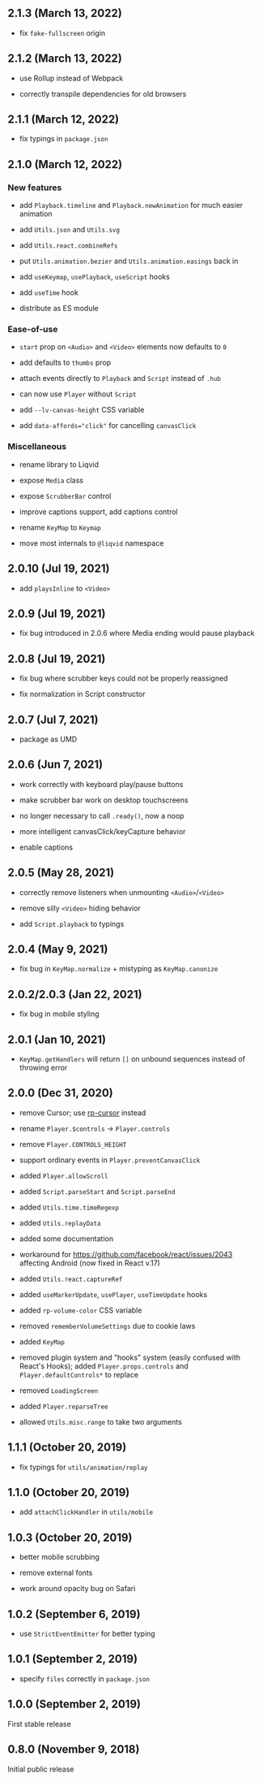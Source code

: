 
## 2.1.3 (March 13, 2022)

* fix `fake-fullscreen` origin

## 2.1.2 (March 13, 2022)

* use Rollup instead of Webpack

* correctly transpile dependencies for old browsers

## 2.1.1 (March 12, 2022)

* fix typings in `package.json`

## 2.1.0 (March 12, 2022)

### New features

* add `Playback.timeline` and `Playback.newAnimation` for much easier animation

* add `Utils.json` and `Utils.svg`

* add `Utils.react.combineRefs`

* put `Utils.animation.bezier` and `Utils.animation.easings` back in

* add `useKeymap`, `usePlayback`, `useScript` hooks

* add `useTime` hook

* distribute as ES module

### Ease-of-use

* `start` prop on `<Audio>` and `<Video>` elements now defaults to `0`

* add defaults to `thumbs` prop

* attach events directly to `Playback` and `Script` instead of `.hub`

* can now use `Player` without `Script`

* add `--lv-canvas-height` CSS variable

* add `data-affords="click"` for cancelling `canvasClick`

### Miscellaneous

* rename library to Liqvid

* expose `Media` class

* expose `ScrubberBar` control

* improve captions support, add captions control

* rename `KeyMap` to `Keymap`

* move most internals to `@liqvid` namespace

## 2.0.10 (Jul 19, 2021)

* add `playsInline` to `<Video>`

## 2.0.9 (Jul 19, 2021)

* fix bug introduced in 2.0.6 where Media ending would pause playback

## 2.0.8 (Jul 19, 2021)

* fix bug where scrubber keys could not be properly reassigned

* fix normalization in Script constructor

## 2.0.7 (Jul 7, 2021)

* package as UMD

## 2.0.6 (Jun 7, 2021)

* work correctly with keyboard play/pause buttons

* make scrubber bar work on desktop touchscreens

* no longer necessary to call `.ready()`, now a noop

* more intelligent canvasClick/keyCapture behavior

* enable captions

## 2.0.5 (May 28, 2021)

* correctly remove listeners when unmounting `<Audio>`/`<Video>`

* remove silly `<Video>` hiding behavior

* add `Script.playback` to typings

## 2.0.4 (May 9, 2021)

* fix bug in `KeyMap.normalize` + mistyping as `KeyMap.canonize`

## 2.0.2/2.0.3 (Jan 22, 2021)

* fix bug in mobile styling

## 2.0.1 (Jan 10, 2021)

* `KeyMap.getHandlers` will return `[]` on unbound sequences instead of throwing error

## 2.0.0 (Dec 31, 2020)

* remove Cursor; use [rp-cursor](https://www.npmjs.com/package/rp-cursor) instead

* rename `Player.$controls` -> `Player.controls`

* remove `Player.CONTROLS_HEIGHT`

* support ordinary events in `Player.preventCanvasClick`

* added `Player.allowScroll`

* added `Script.parseStart` and `Script.parseEnd`

* added `Utils.time.timeRegexp`

* added `Utils.replayData`

* added some documentation

* workaround for https://github.com/facebook/react/issues/2043 affecting Android (now fixed in React v.17)

* added `Utils.react.captureRef`

* added `useMarkerUpdate`, `usePlayer`, `useTimeUpdate` hooks

* added `rp-volume-color` CSS variable

* removed `rememberVolumeSettings` due to cookie laws

* added `KeyMap`

* removed plugin system and "hooks" system (easily confused with React's Hooks); added `Player.props.controls` and `Player.defaultControls*` to replace

* removed `LoadingScreen`

* added `Player.reparseTree`

* allowed `Utils.misc.range` to take two arguments

## 1.1.1 (October 20, 2019)

* fix typings for `utils/animation/replay`

## 1.1.0 (October 20, 2019)

* add `attachClickHandler` in `utils/mobile`

## 1.0.3 (October 20, 2019)

* better mobile scrubbing

* remove external fonts

* work around opacity bug on Safari

## 1.0.2 (September 6, 2019)

* use `StrictEventEmitter` for better typing

## 1.0.1 (September 2, 2019)

* specify `files` correctly in `package.json`

## 1.0.0 (September 2, 2019)

First stable release

## 0.8.0 (November 9, 2018)

Initial public release
